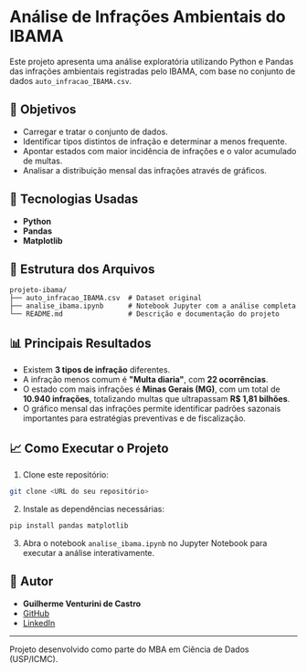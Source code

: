 # Análise de Infrações Ambientais do IBAMA

Este projeto apresenta uma análise exploratória utilizando Python e Pandas das infrações ambientais registradas pelo IBAMA, com base no conjunto de dados `auto_infracao_IBAMA.csv`.

## 📌 Objetivos

- Carregar e tratar o conjunto de dados.
- Identificar tipos distintos de infração e determinar a menos frequente.
- Apontar estados com maior incidência de infrações e o valor acumulado de multas.
- Analisar a distribuição mensal das infrações através de gráficos.

## 🚀 Tecnologias Usadas

- **Python**
- **Pandas**
- **Matplotlib**

## 📂 Estrutura dos Arquivos

```
projeto-ibama/
├── auto_infracao_IBAMA.csv  # Dataset original
├── analise_ibama.ipynb      # Notebook Jupyter com a análise completa
└── README.md                # Descrição e documentação do projeto
```

## 📊 Principais Resultados

- Existem **3 tipos de infração** diferentes.
- A infração menos comum é **"Multa diaria"**, com **22 ocorrências**.
- O estado com mais infrações é **Minas Gerais (MG)**, com um total de **10.940 infrações**, totalizando multas que ultrapassam **R$ 1,81 bilhões**.
- O gráfico mensal das infrações permite identificar padrões sazonais importantes para estratégias preventivas e de fiscalização.

## 📈 Como Executar o Projeto

1. Clone este repositório:

```bash
git clone <URL do seu repositório>
```

2. Instale as dependências necessárias:

```bash
pip install pandas matplotlib
```

3. Abra o notebook `analise_ibama.ipynb` no Jupyter Notebook para executar a análise interativamente.

## 📝 Autor

- **Guilherme Venturini de Castro**
- [GitHub](https://github.com/gvc2010)
- [LinkedIn](https://www.linkedin.com/in/guilherme-venturini-castro/)

---

Projeto desenvolvido como parte do MBA em Ciência de Dados (USP/ICMC).


